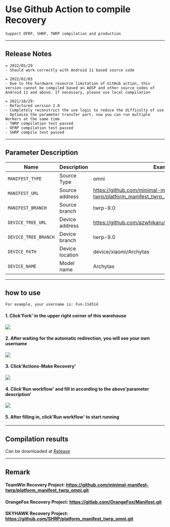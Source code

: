 # Use Github Action to compile Recovery
```
Support OFRP, SHRP, TWRP compilation and production
```
---

## Release Notes
```
= 2022/05/29
- Should work correctly with Android 11 based source code

= 2022/02/03
- Due to the hardware resource limitation of GitHub action, this version cannot be compiled based on AOSP and other source codes of Android 11 and above. If necessary, please use local compilation

= 2021/10/29: 
- Refactored version 2.0
- Completely reconstruct the use logic to reduce the difficulty of use
- Optimize the parameter transfer part, now you can run multiple Workers at the same time
- TWRP compilation test passed
- OFRP compilation test passed
- SHRP compile test passed
```

-----

## Parameter Description

| Name | Description | Example |
| ------------ | -------------------- | ------------ |
| `MANIFEST_TYPE` | Source Type | omni |
| `MANIFEST_URL` | Source address| https://github.com/minimal-manifest-twrp/platform_manifest_twrp_omni.git |
| `MANIFEST_BRANCH` | Source branch | twrp-9.0 |
| `DEVICE_TREE_URL` | Device address| https://github.com/azwhikaru/twrp_device_xiaomi_archytas |
| `DEVICE_TREE_BRANCH` | Device branch | twrp-9.0 |
| `DEVICE_PATH` | Device location | device/xiaomi/Archytas |
| `DEVICE_NAME` | Model name | Archytas |

-----

## how to use
```
For example, your username is: Fun-114514
```
#### 1. Click'Fork' in the upper right corner of this warehouse
![](https://i.bmp.ovh/imgs/2021/10/6b6ed9f29e732372.png)
#### 2. After waiting for the automatic redirection, you will see your own username
![](https://i.bmp.ovh/imgs/2021/10/66cfe324c0ebb69b.png)
#### 3. Click'Actions-Make Recovery'
![](https://i.bmp.ovh/imgs/2021/10/23896d1b66292047.png)
#### 4. Click'Run workflow' and fill in according to the above'parameter description'
![](https://i.bmp.ovh/imgs/2021/10/9cb7871267cf2f53.png)
#### 5. After filling in, click'Run workflow' to start running

-----

## Compilation results
Can be downloaded at [Release](../../releases)

-----
## Remark

#### TeamWin Recovery Project: https://github.com/minimal-manifest-twrp/platform_manifest_twrp_omni.git
#### OrangeFox Recovery Project: https://gitlab.com/OrangeFox/Manifest.git
#### SKYHAWK Recovery Project: https://github.com/SHRP/platform_manifest_twrp_omni.git

